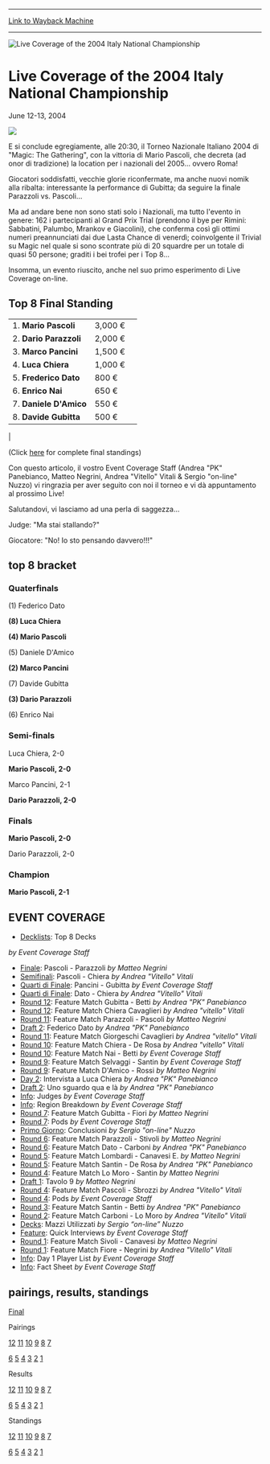 
---
[Link to Wayback Machine](https://web.archive.org/web/20200803154441/https://magic.wizards.com/en/events/coverage/live-coverage-2004-italy-national-championship)

[_metadata_:description]:- "E si conclude egregiamente, alle 20:30, il Torneo Nazionale Italiano 2004 di `Magic: The Gathering`, con la vittoria di Mario Pascoli, che decreta (ad onor di tradizione) la location per i nazionali del 2005… ovvero Roma!"
[_metadata_:generator]:- "Drupal 7 (http://drupal.org)"
[_metadata_:node]:- "1316696"
[_metadata_:source]:- "div-block-system-main"
[_metadata_:title]:- "Live Coverage of the 2004 Italy National Championship"
[_metadata_:wayback_capture_timestamp]:- "2020-08-03 15:44:41"
[_metadata_:wayback_raw_url]:- "https://web.archive.org/web/20200803154441id_/https://magic.wizards.com/en/events/coverage/live-coverage-2004-italy-national-championship"
[_metadata_:wayback_url]:- "https://magic.wizards.com/en/events/coverage/live-coverage-2004-italy-national-championship"
---







![Live Coverage of the 2004 Italy National Championship](https://media.magic.wizards.com/images/banner/large_1_4.jpg)





Live Coverage of the 2004 Italy National Championship
=====================================================




June 12-13, 2004












![](https://media.magic.wizards.com/image_legacy_migration/sideboard/images/itnat04/win.jpg)


E si conclude egregiamente, alle 20:30, il Torneo Nazionale Italiano 2004 di "Magic: The Gathering", con la vittoria di Mario Pascoli, che decreta (ad onor di tradizione) la location per i nazionali del 2005… ovvero Roma!


Giocatori soddisfatti, vecchie glorie riconfermate, ma anche nuovi nomik alla ribalta: interessante la performance di Gubitta; da seguire la finale Parazzoli vs. Pascoli…


Ma ad andare bene non sono stati solo i Nazionali, ma tutto l'evento in genere: 162 i partecipanti al Grand Prix Trial (prendono il bye per Rimini: Sabbatini, Palumbo, Mrankov e Giacolini), che conferma così gli ottimi numeri preannunciati dai due Lasta Chance di venerdì; coinvolgente il Trivial su Magic nel quale si sono scontrate più di 20 squardre per un totale di quasi 50 persone; graditi i bei trofei per i Top 8…  

Insomma, un evento riuscito, anche nel suo primo esperimento di Live Coverage on-line.




Top 8 Final Standing
--------------------




|  |  |  |
| --- | --- | --- |
| 1. **Mario Pascoli** | 3,000 € |
| 2. **Dario Parazzoli** | 2,000 € |
| 3. **Marco Pancini** | 1,500 € |
| 4. **Luca Chiera** | 1,000 € |
| 5. **Frederico Dato** | 800 € |
| 6. **Enrico Nai** | 650 € |
| 7. **Daniele D'Amico** | 550 € |
| 8. **Davide Gubitta** | 500 € |
|


(Click [here](/en/articles/archive/event-coverage/final-standings-2004-06-13) for complete final standings)


Con questo articolo, il vostro Event Coverage Staff (Andrea "PK" Panebianco, Matteo Negrini, Andrea "Vitello" Vitali & Sergio "on-line" Nuzzo) vi ringrazia per aver seguito con noi il torneo e vi dà appuntamento al prossimo Live!


Salutandovi, vi lasciamo ad una perla di saggezza…


Judge: "Ma stai stallando?"  

Giocatore: "No! Io sto pensando davvero!!!"



top 8 bracket
-------------





### Quaterfinals





(1) Federico Dato




**(8) Luca Chiera**






**(4) Mario Pascoli**




(5) Daniele D'Amico






**(2) Marco Pancini**




(7) Davide Gubitta






**(3) Dario Parazzoli**




(6) Enrico Nai







### Semi-finals





Luca Chiera, 2-0




**Mario Pascoli, 2-0**






Marco Pancini, 2-1




**Dario Parazzoli, 2-0**







### Finals





**Mario Pascoli, 2-0**




Dario Parazzoli, 2-0







### Champion





**Mario Pascoli, 2-1**









EVENT COVERAGE
--------------




* [Decklists](/en/node/575281): Top 8 Decks

 *by Event Coverage Staff*
* [Finale](/en/node/574946): Pascoli - Parazzoli
 *by Matteo Negrini*
* [Semifinali](/en/node/575211): Pascoli - Chiera
 *by Andrea "Vitello" Vitali*
* [Quarti di Finale](/en/node/575131): Pancini - Gubitta
 *by Event Coverage Staff*
* [Quarti di Finale](/en/node/575126): Dato - Chiera
 *by Andrea "Vitello" Vitali*
* [Round 12](/en/node/575006): Feature Match Gubitta - Betti
 *by Andrea "PK" Panebianco*
* [Round 12](/en/node/574996): Feature Match Chiera Cavaglieri
 *by Andrea "vitello" Vitali*
* [Round 11](/en/node/575001): Feature Match Parazzoli - Pascoli
 *by Matteo Negrini*
* [Draft 2](/en/articles/archive/event-coverage/draft-2-federico-dato-2004-06-13): Federico Dato
 *by Andrea "PK" Panebianco*
* [Round 11](/en/node/574986): Feature Match Giorgeschi Cavaglieri
 *by Andrea "vitello" Vitali*
* [Round 10](/en/node/574981): Feature Match Chiera - De Rosa
 *by Andrea "vitello" Vitali*
* [Round 10](/en/node/574976): Feature Match Nai - Betti
 *by Event Coverage Staff*
* [Round 9](/en/node/574971): Feature Match Selvaggi - Santin
 *by Event Coverage Staff*
* [Round 9](/en/node/574966): Feature Match D'Amico - Rossi
 *by Matteo Negrini*
* [Day 2](/en/node/574941): Intervista a Luca Chiera
 *by Andrea "PK" Panebianco*
* [Draft 2](/en/articles/archive/event-coverage/draft-2-uno-sguardo-qua-e-l%C3%A0-2004-06-13): Uno sguardo qua e là
 *by Andrea "PK" Panebianco*
* [Info](/en/articles/archive/event-coverage/judge-list-2004-06-13): Judges
 *by Event Coverage Staff*
* [Info](/en/articles/archive/event-coverage/region-breakdown-2004-06-13): Region Breakdown
 *by Event Coverage Staff*
* [Round 7](/en/node/574991): Feature Match Gubitta - Fiori
 *by Matteo Negrini*
* [Round 7](/en/articles/archive/event-coverage/round-7-pods-2004-06-13): Pods
 *by Event Coverage Staff*
* [Primo Giorno](/en/node/574896): Conclusioni
 *by Sergio "on-line" Nuzzo*
* [Round 6](/en/node/574961): Feature Match Parazzoli - Stivoli
 *by Matteo Negrini*
* [Round 6](/en/node/575041): Feature Match Dato - Carboni
 *by Andrea "PK" Panebianco*
* [Round 5](/en/node/575046): Feature Match Lombardi - Canavesi E.
 *by Matteo Negrini*
* [Round 5](/en/node/575036): Feature Match Santin - De Rosa
 *by Andrea "PK" Panebianco*
* [Round 4](/en/node/575031): Feature Match Lo Moro - Santin
 *by Matteo Negrini*
* [Draft 1](/en/node/574906): Tavolo 9
 *by Matteo Negrini*
* [Round 4](/en/node/575026): Feature Match Pascoli - Sbrozzi
 *by Andrea "Vitello" Vitali*
* [Round 4](/en/articles/archive/event-coverage/round-4-pods-2004-06-12): Pods
 *by Event Coverage Staff*
* [Round 3](/en/node/575021): Feature Match Santin - Betti
 *by Andrea "PK" Panebianco*
* [Round 2](/en/node/575011): Feature Match Carboni - Lo Moro
 *by Andrea "Vitello" Vitali*
* [Decks](/en/articles/archive/event-coverage/decks-deck-breakdown-2004-06-12): Mazzi Utilizzati
 *by Sergio “on-line” Nuzzo*
* [Feature](/en/node/574936): Quick Interviews
 *by Event Coverage Staff*
* [Round 1](/en/node/575016): Feature Match Sivoli - Canavesi
 *by Matteo Negrini*
* [Round 1](/en/node/574956): Feature Match Fiore - Negrini
 *by Andrea "Vitello" Vitali*
* [Info](/en/articles/archive/event-coverage/day-1-player-list-2004-06-12): Day 1 Player List
 *by Event Coverage Staff*
* [Info](http://magic.wizards.com/en/articles/archive/feature/2011-national-championships-2002-11-12): Fact Sheet
 *by Event Coverage Staff*



pairings, results, standings
----------------------------




[Final](/en/articles/archive/event-coverage/final-standings-2004-06-13)




Pairings


[12](/en/articles/archive/event-coverage/round-12-pairings-2004-06-13) [11](/en/articles/archive/event-coverage/round-11-pairings-2004-06-13) [10](/en/articles/archive/event-coverage/round-10-pairings-2004-06-13) [9](/en/articles/archive/event-coverage/round-9-pairings-2004-06-13) [8](/en/articles/archive/event-coverage/round-8-pairings-2004-06-13) [7](/en/articles/archive/event-coverage/round-7-pairings-2004-06-13)


[6](/en/articles/archive/event-coverage/round-6-pairings-2004-06-12) [5](/en/articles/archive/event-coverage/round-5-pairings-2004-06-12) [4](/en/articles/archive/event-coverage/round-4-pairings-2004-06-12) [3](/en/articles/archive/event-coverage/round-3-pairings-2004-06-12) [2](/en/articles/archive/event-coverage/round-2-pairings-2004-06-12) [1](/en/articles/archive/event-coverage/round-1-pairings-2004-06-12)




Results


[12](/en/articles/archive/event-coverage/round-12-results-2004-06-13) [11](/en/articles/archive/event-coverage/round-11-results-2004-06-13) [10](/en/articles/archive/event-coverage/round-10-results-2004-06-13) [9](/en/articles/archive/event-coverage/round-9-results-2004-06-13) [8](/en/articles/archive/event-coverage/round-8-results-2004-06-13) [7](/en/articles/archive/event-coverage/round-7-results-2004-06-13)


[6](/en/articles/archive/event-coverage/round-6-results-2004-06-12) [5](/en/articles/archive/event-coverage/round-5-results-2004-06-12) [4](/en/articles/archive/event-coverage/round-4-results-2004-06-12) [3](/en/articles/archive/event-coverage/round-3-results-2004-06-12) [2](/en/articles/archive/event-coverage/round-2-results-2004-06-12) [1](/en/articles/archive/event-coverage/round-1-results-2004-06-12)




Standings


[12](/en/articles/archive/event-coverage/round-12-standings-2004-06-13) [11](/en/articles/archive/event-coverage/round-11-standings-2004-06-13) [10](/en/articles/archive/event-coverage/round-10-standings-2004-06-13) [9](/en/articles/archive/event-coverage/round-9-standings-2004-06-13) [8](/en/articles/archive/event-coverage/round-8-standings-2004-06-13) [7](/en/articles/archive/event-coverage/round-7-standings-2004-06-13)


[6](/en/articles/archive/event-coverage/round-6-standings-2004-06-13) [5](/en/articles/archive/event-coverage/round-5-standings-2004-06-12) [4](/en/articles/archive/event-coverage/round-4-standings-2004-06-12) [3](/en/articles/archive/event-coverage/round-3-standings-2004-06-12) [2](/en/articles/archive/event-coverage/round-2-standings-2004-06-12) [1](/en/articles/archive/event-coverage/round-1-standings-2004-06-12)





 

